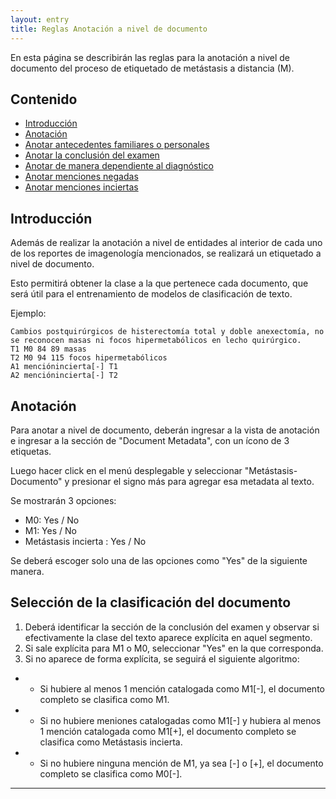 ```yaml
---
layout: entry
title: Reglas Anotación a nivel de documento
---
```


En esta página se describirán las reglas para la anotación a nivel de documento del proceso de etiquetado de metástasis a distancia (M).

## Contenido

* [Introducción](#introducción)
* [Anotación](#anotación)
* [Anotar antecedentes familiares o personales](#anotar-antecedentes-familiares-o-personales)
* [Anotar la conclusión del examen](#anotar-la-conclusión-del-examen)
* [Anotar de manera dependiente al diagnóstico](#anotar-de-manera-dependiente-al-diagnostico)
* [Anotar menciones negadas](#anotar-menciones-negadas)
* [Anotar menciones inciertas](#anotar-menciones-inciertas)


## Introducción

Además de realizar la anotación a nivel de entidades al interior de cada uno de los reportes de imagenología mencionados, se realizará un etiquetado a nivel de documento. 

Esto permitirá obtener la clase a la que pertenece cada documento, que será útil para el entrenamiento de modelos de clasificación de texto. 

Ejemplo: 

~~~ ann
Cambios postquirúrgicos de histerectomía total y doble anexectomía, no se reconocen masas ni focos hipermetabólicos en lecho quirúrgico.
T1 M0 84 89 masas
T2 M0 94 115 focos hipermetabólicos
A1 menciónincierta[-] T1
A2 menciónincierta[-] T2
~~~

## Anotación

Para anotar a nivel de documento, deberán ingresar a la vista de anotación e ingresar a la sección de "Document Metadata", con un ícono de 3 etiquetas. 

Luego hacer click en el menú desplegable y seleccionar "Metástasis-Documento" y presionar el signo más para agregar esa metadata al texto. 

Se mostrarán 3 opciones: 
- M0: Yes / No
- M1: Yes / No
- Metástasis incierta : Yes / No

Se deberá escoger solo una de las opciones como "Yes" de la siguiente manera.

## Selección de la clasificación del documento

1. Deberá identificar la sección de la conclusión del examen y observar si efectivamente la clase del texto aparece explícita en aquel segmento. 
2. Si sale explícita para M1 o M0, seleccionar "Yes" en la que corresponda. 
3. Si no aparece de forma explícita, se seguirá el siguiente algoritmo:
- - Si hubiere al menos 1 mención catalogada como M1[-], el documento completo se clasifica como M1. 
- - Si no hubiere meniones catalogadas como M1[-] y hubiera al menos 1 mención catalogada como M1[+], el documento completo se clasifica como Metástasis incierta. 
- - Si no hubiere ninguna mención de M1, ya sea [-] o [+], el documento completo se clasifica como M0[-]. 

------------------------------------------------------------------------------

[Markdown]: http://daringfireball.net/projects/markdown/
[Stanford dependency]: http://nlp.stanford.edu/software/stanford-dependencies.shtml
[CoNLL-X]: http://ilk.uvt.nl/conll/#dataformat
[CoNLL-U]: http://universaldependencies.github.io/docs/format.html
[.ann standoff]: http://brat.nlplab.org/standoff.html
[SVG]: http://en.wikipedia.org/wiki/Scalable_Vector_Graphics
[Jekyll]: http://jekyllrb.com/
[brat]: http://brat.nlplab.org
[Liquid]: http://wiki.shopify.com/Liquid
[Git]: http://git-scm.com
[GitHub]: http://github.com
[Annodoc repository]: https://github.com/spyysalo/annodoc
[CSS]: http://en.wikipedia.org/wiki/Cascading_Style_Sheets
[YAML]: http://yaml.org/
